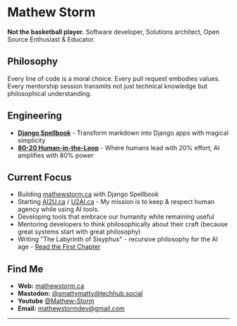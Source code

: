# Mathew Storm

**Not the basketball player.** Software developer, Solutions architect, Open Source Enthusiast & Educator.

## Philosophy

Every line of code is a moral choice. Every pull request embodies values. Every mentorship session transmits not just technical knowledge but philosophical understanding.

## Engineering

- **[Django Spellbook](https://django-spellbook.org/)** - Transform markdown into Django apps with magical simplicity
- **[80-20 Human-in-the-Loop](https://github.com/80-20-Human-In-The-Loop/Community/wiki)** - Where humans lead with 20% effort, AI amplifies with 80% power

## Current Focus

- Building [mathewstorm.ca](https://mathewstorm.ca) with Django Spellbook
- Starting [AI2U.ca](https://ai2u.ca) / [U2AI.ca](https://u2ai.ca) - My mission is to keep & respect human agency while using AI tools. 
- Developing tools that embrace our humanity while remaining useful
- Mentoring developers to think philosophically about their craft (because great systems start with great philosophy)
- Writing "The Labyrinth of Sisyphus" - recursive philosophy for the AI age - [Read the First Chapter](https://mathewstorm.ca/philo/book/Chapter%201%20-%20The%20Arrival/)


## Find Me

- **Web:** [mathewstorm.ca](https://mathewstorm.ca)
- **Mastodon:** [@smattymatty@techhub.social](https://techhub.social/@smattymatty)
- **Youtube** [@Mathew-Storm](https://www.youtube.com/@Mathew-Storm/)
- **Email:** mathewstormdev@gmail.com

---

